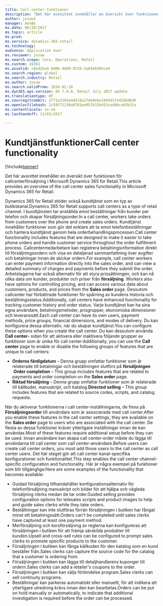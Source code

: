 ```yaml
---
title: Call center-funktioner
description: "Det här avsnittet innehåller en översikt över funktionen för callcenterförsäljning i Microsoft Dynamics 365 for Retail."
author: josaw1
manager: AnnBe
ms.date: 06/20/2017
ms.topic: article
ms.prod: 
ms.service: dynamics-365-retail
ms.technology: 
audience: Application User
ms.reviewer: josaw
ms.search.scope: Core, Operations, Retail
ms.custom: 16361
ms.assetid: c8ed2ba4-8d06-4d99-9728-2a83e6d95ca9
ms.search.region: global
ms.search.industry: Retail
ms.author: josaw
ms.search.validFrom: 2016-02-28
ms.dyn365.ops.version: AX 7.0.0, Retail July 2017 update
ms.translationtype: HT
ms.sourcegitcommit: 2771a31b5a4d418a27de0ebe1945d1fed2d8d6d6
ms.openlocfilehash: 2c58f71230a0781ee957632b453ced86ca03b15a
ms.contentlocale: sv-se
ms.lasthandoff: 11/03/2017

---
```


# <a name="call-center-functionality"></a><span data-ttu-id="29614-103">Kundtjänstfunktioner</span><span class="sxs-lookup"><span data-stu-id="29614-103">Call center functionality</span></span>

[!include[banner](includes/banner.md)]


<span data-ttu-id="29614-104">Det här avsnittet innehåller en översikt över funktionen för callcenterförsäljning i Microsoft Dynamics 365 for Retail.</span><span class="sxs-lookup"><span data-stu-id="29614-104">This article provides an overview of the call center sales functionality in Microsoft Dynamics 365 for Retail.</span></span>

<span data-ttu-id="29614-105">Dynamics 365 for Retail stöder också kundtjänst som en typ av butikskanal.</span><span class="sxs-lookup"><span data-stu-id="29614-105">Dynamics 365 for Retail supports call centers as a type of retail channel.</span></span> <span data-ttu-id="29614-106">I kundtjänsten tar anställda emot beställningar från kunder per telefon och skapar försäljningsorder.</span><span class="sxs-lookup"><span data-stu-id="29614-106">In a call center, workers take orders from customers over the phone and create sales orders.</span></span> <span data-ttu-id="29614-107">Kundtjänst innehåller funktioner som gör det enklare att ta emot telefonbeställningar och hantera kundtjänst genom hela orderbehandlingsprocessen.</span><span class="sxs-lookup"><span data-stu-id="29614-107">Call center functionality includes features that are designed to make it easier to take phone orders and handle customer service throughout the order fulfillment process.</span></span> <span data-ttu-id="29614-108">Callcentermedarbetare kan registrera betalningsinformation direkt till försäljningsordern och visa en detaljerad sammanfattning över avgifter och betalningar innan de skickar ordern.</span><span class="sxs-lookup"><span data-stu-id="29614-108">For example, call center workers can enter payment information directly into the sales order, and can view a detailed summary of charges and payments before they submit the order.</span></span> <span data-ttu-id="29614-109">Arbetstagarna har också alternativ för att styra prissättningen, och kan nå olika data om kunder, produkter och priser från **försäljning** .</span><span class="sxs-lookup"><span data-stu-id="29614-109">Workers also have options for controlling pricing, and can access various data about customers, products, and prices from the **Sales order** page.</span></span> <span data-ttu-id="29614-110">Dessutom callcenter har förbättrade funktioner för spårning av kundens historia och beställningsstatus.</span><span class="sxs-lookup"><span data-stu-id="29614-110">Additionally, call centers have enhanced functionality for tracking customer history and order status.</span></span> <span data-ttu-id="29614-111">Varje kundtjänst kan ha sina egna användare, betalningsmetoder, prisgrupper, ekonomiska dimensioner och leveranssätt.</span><span class="sxs-lookup"><span data-stu-id="29614-111">Each call center can have its own users, payment methods, price groups, financial dimensions, and modes of delivery.</span></span> <span data-ttu-id="29614-112">Du kan konfigurera dessa alternativ, när du skapar kundtjänst.</span><span class="sxs-lookup"><span data-stu-id="29614-112">You can configure these options when you create the call center.</span></span> <span data-ttu-id="29614-113">Du kan dessutom använda **Call center-** sidan för att aktivera eller inaktivera följande grupper av funktioner som är unika för call center:</span><span class="sxs-lookup"><span data-stu-id="29614-113">Additionally, you can use the **Call center** page to enable or disable the following groups of features that are unique to call centers:</span></span>

-   <span data-ttu-id="29614-114">**Orderns färdigdatum** – Denna grupp omfattar funktioner som är relaterade till betalningar och beställningen slutförs på **försäljningen** .</span><span class="sxs-lookup"><span data-stu-id="29614-114">**Order completion** – This group includes features that are related to payments and order completion on the **Sales order** page.</span></span>
-   <span data-ttu-id="29614-115">**Riktad försäljning** – Denna grupp omfattar funktioner som är relaterade till källkoder, manuskript, och katalog.</span><span class="sxs-lookup"><span data-stu-id="29614-115">**Directed selling** – This group includes features that are related to source codes, scripts, and catalog requests.</span></span>

<span data-ttu-id="29614-116">När du aktiverar funktionerna i call center-inställningarna, de finns på **Försäljningsorder** till användare som är associerade med call center.</span><span class="sxs-lookup"><span data-stu-id="29614-116">After you enable these features in the call center settings, they are available on the **Sales order** page to users who are associated with the call center.</span></span> <span data-ttu-id="29614-117">De flesta av dessa funktioner kräver ytterligare inställningar innan de kan användas.</span><span class="sxs-lookup"><span data-stu-id="29614-117">Most of these features require additional setup before they can be used.</span></span> <span data-ttu-id="29614-118">Innan användare kan skapa call center-order måste du lägga till användarna till call center som call center-användare.</span><span class="sxs-lookup"><span data-stu-id="29614-118">Before users can create call center orders, you must add those users to the call center as call center users.</span></span> <span data-ttu-id="29614-119">Det här steget gör att call center kanal-specifika konfigurationer och funktionalitet.</span><span class="sxs-lookup"><span data-stu-id="29614-119">This step enables the call center channel-specific configuration and functionality.</span></span> <span data-ttu-id="29614-120">Här är några exempel på funktioner som blir tillgängliga:</span><span class="sxs-lookup"><span data-stu-id="29614-120">Here are some examples of the functionality that becomes available:</span></span>

-   <span data-ttu-id="29614-121">Guidad försäljning tillhandahåller konfigurationsalternativ för telefonförsäljning manuskript och bilder för att hjälpa och vägleda försäljning clerks medan de tar order.</span><span class="sxs-lookup"><span data-stu-id="29614-121">Guided selling provides configuration options for telesales scripts and product images to help and guide sales clerks while they take orders.</span></span>
-   <span data-ttu-id="29614-122">Beställningar kan inte slutföras förrän försäljningen i butiken har fångat minst ett betalningssätt.</span><span class="sxs-lookup"><span data-stu-id="29614-122">Orders can't be completed until sales clerks have captured at least one payment method.</span></span>
-   <span data-ttu-id="29614-123">Merförsäljning och korsförsäljning av reglerna kan konfigureras att försäljningen i butiken för att främja särskilda produkter till kunden.</span><span class="sxs-lookup"><span data-stu-id="29614-123">Upsell and cross-sell rules can be configured to prompt sales clerks to promote specific products to the customer.</span></span>
-   <span data-ttu-id="29614-124">Försäljningen i butiken kan fånga källkoden för den katalog som en kund beställer från.</span><span class="sxs-lookup"><span data-stu-id="29614-124">Sales clerks can capture the source code for the catalog that a customer is ordering from.</span></span>
-   <span data-ttu-id="29614-125">Försäljningen i butiken kan lägga till detaljhandlarens kuponger till ordern.</span><span class="sxs-lookup"><span data-stu-id="29614-125">Sales clerks can add a retailer's coupons to the order.</span></span>
-   <span data-ttu-id="29614-126">Försäljningen i butiken kan sälja förbindelse program.</span><span class="sxs-lookup"><span data-stu-id="29614-126">Sales clerks can sell continuity programs.</span></span>
-   <span data-ttu-id="29614-127">Beställningar kan parkeras automatiskt eller manuellt, för att indikera att ytterligare utredning krävs innan den kan bearbetas.</span><span class="sxs-lookup"><span data-stu-id="29614-127">Orders can be put on hold manually or automatically, to indicate that additional investigation is required before the order can be processed.</span></span>





